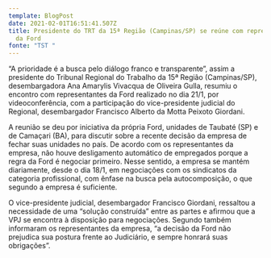 ```yaml
---
template: BlogPost
date: 2021-02-01T16:51:41.507Z
title: Presidente do TRT da 15ª Região (Campinas/SP) se reúne com representantes
  da Ford
fonte: "TST "
---
```

“A prioridade é a busca pelo diálogo franco e transparente”, assim a presidente do Tribunal Regional do Trabalho da 15ª Região (Campinas/SP), desembargadora Ana Amarylis Vivacqua de Oliveira Gulla, resumiu o encontro com representantes da Ford realizado no dia 21/1, por videoconferência, com a participação do vice-presidente judicial do Regional, desembargador Francisco Alberto da Motta Peixoto Giordani.

A reunião se deu por iniciativa da própria Ford, unidades de Taubaté (SP) e de Camaçari (BA), para discutir sobre a recente decisão da empresa de fechar suas unidades no país. De acordo com os representantes da empresa, não houve desligamento automático de empregados porque a regra da Ford é negociar primeiro. Nesse sentido, a empresa se mantém diariamente, desde o dia 18/1, em negociações com os sindicatos da categoria profissional, com ênfase na busca pela autocomposição, o que segundo a empresa é suficiente.

O vice-presidente judicial, desembargador Francisco Giordani, ressaltou a necessidade de uma “solução construída” entre as partes e afirmou que a VPJ se encontra à disposição para negociações. Segundo também informaram os representantes da empresa, “a decisão da Ford não prejudica sua postura frente ao Judiciário, e sempre honrará suas obrigações”.
